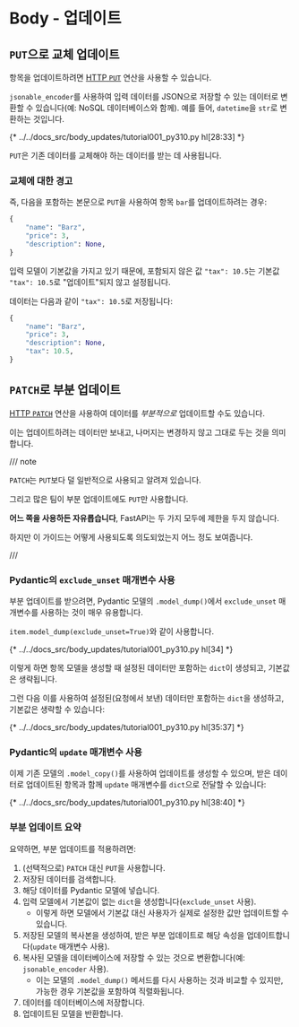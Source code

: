 # Body - 업데이트

## `PUT`으로 교체 업데이트

항목을 업데이트하려면 <a href="https://developer.mozilla.org/en-US/docs/Web/HTTP/Methods/PUT" class="external-link" target="_blank">HTTP `PUT`</a> 연산을 사용할 수 있습니다.

`jsonable_encoder`를 사용하여 입력 데이터를 JSON으로 저장할 수 있는 데이터로 변환할 수 있습니다(예: NoSQL 데이터베이스와 함께). 예를 들어, `datetime`을 `str`로 변환하는 것입니다.

{* ../../docs_src/body_updates/tutorial001_py310.py hl[28:33] *}

`PUT`은 기존 데이터를 교체해야 하는 데이터를 받는 데 사용됩니다.

### 교체에 대한 경고

즉, 다음을 포함하는 본문으로 `PUT`을 사용하여 항목 `bar`를 업데이트하려는 경우:

```Python
{
    "name": "Barz",
    "price": 3,
    "description": None,
}
```

입력 모델이 기본값을 가지고 있기 때문에, 포함되지 않은 값 `"tax": 10.5`는 기본값 `"tax": 10.5`로 "업데이트"되지 않고 설정됩니다.

데이터는 다음과 같이 `"tax": 10.5`로 저장됩니다:

```Python
{
    "name": "Barz",
    "price": 3,
    "description": None,
    "tax": 10.5,
}
```

## `PATCH`로 부분 업데이트

<a href="https://developer.mozilla.org/en-US/docs/Web/HTTP/Methods/PATCH" class="external-link" target="_blank">HTTP `PATCH`</a> 연산을 사용하여 데이터를 *부분적으로* 업데이트할 수도 있습니다.

이는 업데이트하려는 데이터만 보내고, 나머지는 변경하지 않고 그대로 두는 것을 의미합니다.

/// note

`PATCH`는 `PUT`보다 덜 일반적으로 사용되고 알려져 있습니다.

그리고 많은 팀이 부분 업데이트에도 `PUT`만 사용합니다.

**어느 쪽을 사용하든 자유롭습니다**, FastAPI는 두 가지 모두에 제한을 두지 않습니다.

하지만 이 가이드는 어떻게 사용되도록 의도되었는지 어느 정도 보여줍니다.

///

### Pydantic의 `exclude_unset` 매개변수 사용

부분 업데이트를 받으려면, Pydantic 모델의 `.model_dump()`에서 `exclude_unset` 매개변수를 사용하는 것이 매우 유용합니다.

`item.model_dump(exclude_unset=True)`와 같이 사용합니다.

{* ../../docs_src/body_updates/tutorial001_py310.py hl[34] *}

이렇게 하면 항목 모델을 생성할 때 설정된 데이터만 포함하는 `dict`이 생성되고, 기본값은 생략됩니다.

그런 다음 이를 사용하여 설정된(요청에서 보낸) 데이터만 포함하는 `dict`을 생성하고, 기본값은 생략할 수 있습니다:

{* ../../docs_src/body_updates/tutorial001_py310.py hl[35:37] *}

### Pydantic의 `update` 매개변수 사용

이제 기존 모델의 `.model_copy()`를 사용하여 업데이트를 생성할 수 있으며, 받은 데이터로 업데이트된 항목과 함께 `update` 매개변수를 `dict`으로 전달할 수 있습니다:

{* ../../docs_src/body_updates/tutorial001_py310.py hl[38:40] *}

### 부분 업데이트 요약

요약하면, 부분 업데이트를 적용하려면:

1. (선택적으로) `PATCH` 대신 `PUT`을 사용합니다.
2. 저장된 데이터를 검색합니다.
3. 해당 데이터를 Pydantic 모델에 넣습니다.
4. 입력 모델에서 기본값이 없는 `dict`을 생성합니다(`exclude_unset` 사용).
    * 이렇게 하면 모델에서 기본값 대신 사용자가 실제로 설정한 값만 업데이트할 수 있습니다.
5. 저장된 모델의 복사본을 생성하여, 받은 부분 업데이트로 해당 속성을 업데이트합니다(`update` 매개변수 사용).
6. 복사된 모델을 데이터베이스에 저장할 수 있는 것으로 변환합니다(예: `jsonable_encoder` 사용).
    * 이는 모델의 `.model_dump()` 메서드를 다시 사용하는 것과 비교할 수 있지만, 가능한 경우 기본값을 포함하여 직렬화됩니다.
7. 데이터를 데이터베이스에 저장합니다.
8. 업데이트된 모델을 반환합니다.
